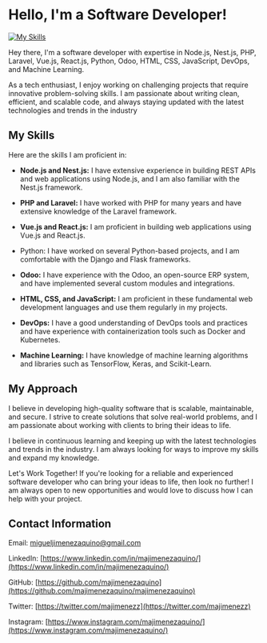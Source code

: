 # Hello, I'm a Software Developer!


[![My Skills](https://skillicons.dev/icons?i=js,nodejs,nestjs,php,laravel,python,mysql,mongo,git,docker,kubernetes,vuejs,react,html,css)](https://skillicons.dev)

Hey there, I'm a software developer with expertise in Node.js, Nest.js, PHP, Laravel, Vue.js, React.js, Python, Odoo, HTML, CSS, JavaScript, DevOps, and Machine Learning.

As a tech enthusiast, I enjoy working on challenging projects that require innovative problem-solving skills. I am passionate about writing clean, efficient, and scalable code, and always staying updated with the latest technologies and trends in the industry

<h2>My Skills</h2>
Here are the skills I am proficient in:

- <b>Node.js and Nest.js:</b> I have extensive experience in building REST APIs and web applications using Node.js, and I am also familiar with the Nest.js framework.

- <b>PHP and Laravel:</b> I have worked with PHP for many years and have extensive knowledge of the Laravel framework.

- <b>Vue.js and React.js:</b> I am proficient in building web applications using Vue.js and React.js.

- </b>Python:</b> I have worked on several Python-based projects, and I am comfortable with the Django and Flask frameworks.

- <b>Odoo:</b> I have experience with the Odoo, an open-source ERP system, and have implemented several custom modules and integrations.

- <b>HTML, CSS, and JavaScript:</b> I am proficient in these fundamental web development languages and use them regularly in my projects.

- <b>DevOps:</b> I have a good understanding of DevOps tools and practices and have experience with containerization tools such as Docker and Kubernetes.

- <b>Machine Learning:</b> I have knowledge of machine learning algorithms and libraries such as TensorFlow, Keras, and Scikit-Learn.

## My Approach
I believe in developing high-quality software that is scalable, maintainable, and secure. I strive to create solutions that solve real-world problems, and I am passionate about working with clients to bring their ideas to life.

I believe in continuous learning and keeping up with the latest technologies and trends in the industry. I am always looking for ways to improve my skills and expand my knowledge.

Let's Work Together!
If you're looking for a reliable and experienced software developer who can bring your ideas to life, then look no further! I am always open to new opportunities and would love to discuss how I can help with your project.


## Contact Information
Email: migueljimenezaquino@gmail.com

LinkedIn: [https://www.linkedin.com/in/majimenezaquino/](https://www.linkedin.com/in/majimenezaquino/)

GitHub: [https://github.com/majimenezaquino](https://github.com/majimenezaquino/majimenezaquino)

Twitter: [https://twitter.com/majimenezz](https://twitter.com/majimenezz)

Instagram: [https://www.instagram.com/majimenezaquino/](https://www.instagram.com/majimenezaquino/)
